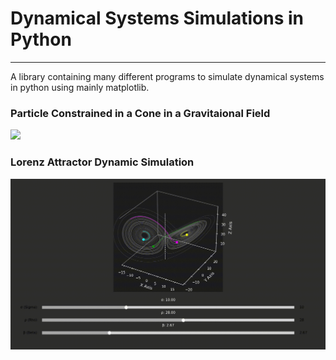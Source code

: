 # Dynamical Systems Simulations in Python
---
A library containing many different programs to simulate dynamical systems in python using mainly matplotlib.


### Particle Constrained in a Cone in a Gravitaional Field
![](https://github.com/user-attachments/assets/a14e841c-7c59-45e8-a15d-26d0f450f461)

### Lorenz Attractor Dynamic Simulation
![](https://github.com/jacobbriones1/dynamical_systems/blob/main/imgs/Lorenz_System.gif)
